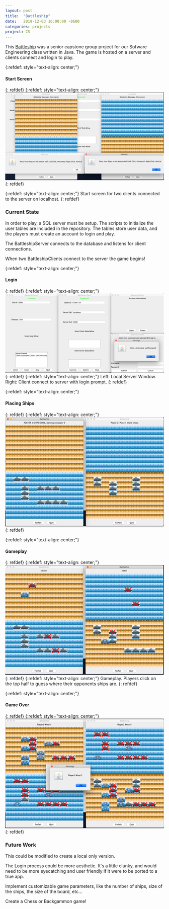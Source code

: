 ```yaml
---
layout: post
title:  "Battleship"
date:   2019-12-03 16:00:00 -0600
categories: projects
project: CS
---
```

This [Battleship] was a senior capstone group project for our Sofware Engineering class written in Java. The game is hosted on a server and clients connect and login to play.

{:refdef: style="text-align: center;"}
#### Start Screen
{: refdef}
{:refdef: style="text-align: center;"}
![bship1](/images/bship/bship1.png)
{: refdef}

{:refdef: style="text-align: center;"}
Start screen for two clients connected to the server on localhost.
{: refdef}



### Current State

In order to play, a SQL server must be setup. The scripts to initialize the user tables are included in the repository. The tables store user data, and the players must create an account to login and play.

The BattleshipServer connects to the database and listens for client connections.

When two BattleshipClients connect to the server the game begins! 

{:refdef: style="text-align: center;"}
#### Login
{: refdef}
{:refdef: style="text-align: center;"}
![bship1](/images/bship/bshipClientServer.png)
{: refdef}
{:refdef: style="text-align: center;"}
Left: Local Server Window. Right: Client connect to server with login prompt.
{: refdef}

{:refdef: style="text-align: center;"}
#### Placing Ships
{: refdef}
{:refdef: style="text-align: center;"}
![bship1](/images/bship/bship2.png)
{: refdef}

{:refdef: style="text-align: center;"}
#### Gameplay
{: refdef}
{:refdef: style="text-align: center;"}
![bship1](/images/bship/bship4.png)
{: refdef}
{:refdef: style="text-align: center;"}
Gameplay. Players click on the top half to guess where their opponents ships are.
{: refdef}

{:refdef: style="text-align: center;"}
#### Game Over
{: refdef}
{:refdef: style="text-align: center;"}
![bship1](/images/bship/bship3.png)
{: refdef}




### Future Work

This could be modified to create a local only version.

The Login process could be more aesthetic. It's a little clunky, and would need to be more eyecatching and user friendly if it were to be ported to a true app.

Implement customizable game parameters, like the number of ships, size of the ships, the size of the board, etc...

Create a Chess or Backgammon game!


[Battleship]: https://github.com/BrianEubanks/Battleship


